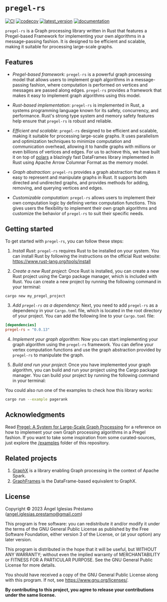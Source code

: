 # `pregel-rs`

[![CI](https://github.com/angelip2303/pregel-rs/actions/workflows/ci.yml/badge.svg)](https://github.com/angelip2303/pregel-rs/actions/workflows/ci.yml)
[![codecov](https://codecov.io/gh/angelip2303/pregel-rs/branch/main/graph/badge.svg?token=8SCDSSPH13)](https://codecov.io/gh/angelip2303/pregel-rs)
[![latest_version](https://img.shields.io/crates/v/pregel-rs)](https://crates.io/crates/pregel-rs)
[![documentation](https://img.shields.io/docsrs/pregel-rs/latest)](https://docs.rs/pregel-rs/latest/pregel_rs/)

`pregel-rs` is a Graph processing library written in Rust that features
a Pregel-based Framework for implementing your own algorithms in a
message-passing fashion. It is designed to be efficient and scalable,
making it suitable for processing large-scale graphs.

## Features

- _Pregel-based framework_: `pregel-rs` is a powerful graph processing model
  that allows users to implement graph algorithms in a message-passing fashion,
  where computation is performed on vertices and messages are passed along edges.
  `pregel-rs` provides a framework that makes it easy to implement graph
  algorithms using this model.

- _Rust-based implementation_: `pregel-rs` is implemented in Rust, a systems
  programming language known for its safety, concurrency, and performance.
  Rust's strong type system and memory safety features help ensure that `pregel-rs`
  is robust and reliable.

- _Efficient and scalable_: `pregel-rs` designed to be efficient and scalable,
  making it suitable for processing large-scale graphs. It uses parallelism and
  optimization techniques to minimize computation and communication overhead,
  allowing it to handle graphs with millions or even billions of vertices and edges.
  For us to achieve this, we have built it on top of [polars](https://github.com/pola-rs/polars)
  a blazingly fast DataFrames library implemented in Rust using Apache Arrow
  Columnar Format as the memory model.

- _Graph abstraction_: `pregel-rs` provides a graph abstraction that makes
  it easy to represent and manipulate graphs in Rust. It supports both directed and
  undirected graphs, and provides methods for adding, removing, and querying vertices
  and edges.

- _Customizable computation_: `pregel-rs` allows users to implement their own
  computation logic by defining vertex computation functions. This gives users the
  flexibility to implement their own graph algorithms and customize the behavior
  of `pregel-rs` to suit their specific needs.

## Getting started

To get started with `pregel-rs`, you can follow these steps:

1. _Install Rust_: `pregel-rs` requires Rust to be installed on your system.
   You can install Rust by following the instructions on the official Rust website:
   https://www.rust-lang.org/tools/install

2. _Create a new Rust project_: Once Rust is installed, you can create a new Rust
   project using the Cargo package manager, which is included with Rust. You can
   create a new project by running the following command in your terminal:

```sh
cargo new my_pregel_project
```

3. _Add `pregel-rs` as a dependency_: Next, you need to add `pregel-rs` as a
   dependency in your `Cargo.toml` file, which is located in the root directory
   of your project. You can add the following line to your `Cargo.toml` file:

```toml
[dependencies]
pregel-rs = "0.0.13"
```

4. _Implement your graph algorithm_: Now you can start implementing your graph
   algorithm using the `pregel-rs` framework. You can define your vertex computation
   functions and use the graph abstraction provided by `pregel-rs` to manipulate the graph.

5. _Build and run your project_: Once you have implemented your graph algorithm, you
   can build and run your project using the Cargo package manager. You can build your
   project by running the following command in your terminal:

You could also run one of the examples to check how this library works:

```sh
cargo run --example pagerank
```

## Acknowledgments

Read [Pregel: A System for Large-Scale Graph Processing](https://15799.courses.cs.cmu.edu/fall2013/static/papers/p135-malewicz.pdf)
for a reference on how to implement your own Graph processing algorithms in a Pregel fashion. If you want to take some
inspiration from some curated-sources, just explore the [/examples](https://github.com/angelip2303/graph-rs/tree/main/examples)
folder of this repository.

## Related projects

1. [GraphX](https://github.com/apache/spark/tree/master/graphx) is a library enabling Graph processing in the context of
   Apache Spark.
2. [GraphFrames](https://github.com/graphframes/graphframes) is the DataFrame-based equivalent to GraphX.

## License

Copyright &copy; 2023 Ángel Iglesias Préstamo (<angel.iglesias.prestamo@gmail.com>)

This program is free software: you can redistribute it and/or modify
it under the terms of the GNU General Public License as published by
the Free Software Foundation, either version 3 of the License, or
(at your option) any later version.

This program is distributed in the hope that it will be useful,
but WITHOUT ANY WARRANTY; without even the implied warranty of
MERCHANTABILITY or FITNESS FOR A PARTICULAR PURPOSE. See the
GNU General Public License for more details.

You should have received a copy of the GNU General Public License
along with this program. If not, see <https://www.gnu.org/licenses/>.

**By contributing to this project, you agree to release your
contributions under the same license.**

